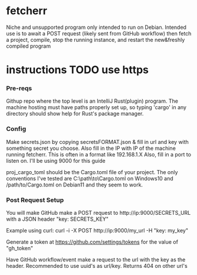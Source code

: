 # fetcherr
Niche and unsupported program only intended to run on Debian. Intended use is to await a POST request (likely sent from GitHub workflow) then fetch a project, compile, stop the running instance, and restart the new&freshly compiled program 

# instructions TODO use https
### Pre-reqs
Githup repo where the top level is an IntelliJ Rust(plugin) program.
The machine hosting must have paths properly set up, so typing 'cargo' in any directory should show help for Rust's package manager.
### Config
Make secrets.json by copying secretsFORMAT.json & fill in url and key with something secret you choose.
Also fill in the IP with IP of the machine running fetcherr. This is often in a format like 192.168.1.X
Also, fill in a port to listen on. I'll be using 9000 for this guide

proj_cargo_toml should be the Cargo.toml file of your project. The only conventions I've tested are C:\\path\\to\\Cargo.toml on Windows10
and /path/to/Cargo.toml on Debian11 and they seem to work. 
### Post Request Setup
You will make GitHub make a POST request to http://ip:9000/SECRETS_URL with a JSON header "key: SECRETS_KEY"

Example using curl: curl -i -X POST http://ip:9000/my_url -H "key: my_key"

Generate a token at https://github.com/settings/tokens for the value of "gh_token"

Have GitHub workflow/event make a request to the url with the key as the header. Recommended to use uuid's as url/key. Returns 404 on other url's
